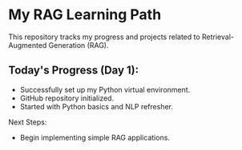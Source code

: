 # My RAG Learning Path

This repository tracks my progress and projects related to Retrieval-Augmented Generation (RAG).

## Today's Progress (Day 1):

- Successfully set up my Python virtual environment.
- GitHub repository initialized.
- Started with Python basics and NLP refresher.

Next Steps:
- Begin implementing simple RAG applications.

